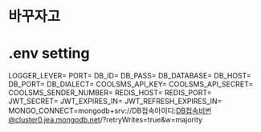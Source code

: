 # 바꾸자고

# .env setting

LOGGER_LEVER=
PORT=
DB_ID=
DB_PASS=
DB_DATABASE=
DB_HOST=
DB_PORT=
DB_DIALECT=
COOLSMS_API_KEY=
COOLSMS_API_SECRET=
COOLSMS_SENDER_NUMBER=
REDIS_HOST=
REDIS_PORT=
JWT_SECRET=
JWT_EXPIRES_IN=
JWT_REFRESH_EXPIRES_IN=
MONGO_CONNECT=mongodb+srv://DB접속아이디:DB접속비번@cluster0.jea.mongodb.net/?retryWrites=true&w=majority
